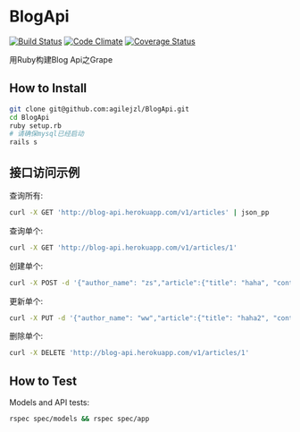 BlogApi
=======

[![Build Status](http://img.shields.io/travis/agilejzl/BlogApi.svg)][travis]
[![Code Climate](http://img.shields.io/codeclimate/github/agilejzl/BlogApi.svg)][codeclimate]
[![Coverage Status](http://img.shields.io/coveralls/agilejzl/BlogApi.svg)][coveralls]

[travis]: http://travis-ci.org/agilejzl/BlogApi
[codeclimate]: https://codeclimate.com/github/agilejzl/BlogApi
[coveralls]: https://coveralls.io/r/agilejzl/BlogApi

用Ruby构建Blog Api之Grape

## How to Install

```bash
git clone git@github.com:agilejzl/BlogApi.git
cd BlogApi
ruby setup.rb
# 请确保mysql已经启动
rails s
```

## 接口访问示例

查询所有: 
```bash
curl -X GET 'http://blog-api.herokuapp.com/v1/articles' | json_pp
```

查询单个: 
```bash
curl -X GET 'http://blog-api.herokuapp.com/v1/articles/1'
```

创建单个: 
```bash
curl -X POST -d '{"author_name": "zs","article":{"title": "haha", "content": "88 characters"}}' 'http://blog-api.herokuapp.com/v1/articles' -H Content-Type:application/json
```

更新单个: 
```bash
curl -X PUT -d '{"author_name": "ww","article":{"title": "haha2", "content": "no more"}}' 'http://blog-api.herokuapp.com/v1/articles/1' -H Content-Type:application/json
```

删除单个: 
```bash
curl -X DELETE 'http://blog-api.herokuapp.com/v1/articles/1'
```

## How to Test

Models and API tests: 
```bash
rspec spec/models && rspec spec/app
```
